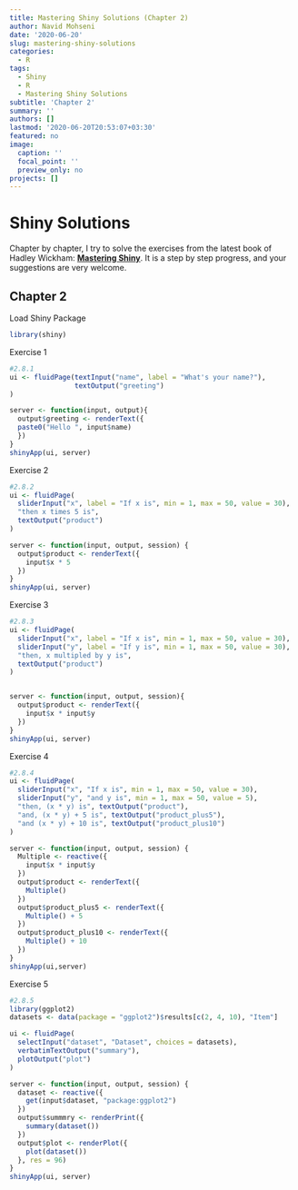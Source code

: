 ```yaml
---
title: Mastering Shiny Solutions (Chapter 2)
author: Navid Mohseni
date: '2020-06-20'
slug: mastering-shiny-solutions
categories:
  - R
tags:
  - Shiny
  - R
  - Mastering Shiny Solutions
subtitle: 'Chapter 2'
summary: ''
authors: []
lastmod: '2020-06-20T20:53:07+03:30'
featured: no
image:
  caption: ''
  focal_point: ''
  preview_only: no
projects: []
---
```


# Shiny Solutions


Chapter by chapter, I try to solve the exercises from the latest book of Hadley Wickham: [**Mastering Shiny**](https://mastering-shiny.org/). It is a step by step progress, and your suggestions are very welcome.


## Chapter 2



Load Shiny Package

```r
library(shiny)
```


Exercise 1

```r
#2.8.1
ui <- fluidPage(textInput("name", label = "What's your name?"),
                textOutput("greeting")
)

server <- function(input, output){
  output$greeting <- renderText({
  paste0("Hello ", input$name)
  })
}
shinyApp(ui, server)

```

Exercise 2

```r
#2.8.2
ui <- fluidPage(
  sliderInput("x", label = "If x is", min = 1, max = 50, value = 30),
  "then x times 5 is",
  textOutput("product")
)

server <- function(input, output, session) {
  output$product <- renderText({ 
    input$x * 5
  })
}
shinyApp(ui, server)
```

Exercise 3

```r
#2.8.3
ui <- fluidPage(
  sliderInput("x", label = "If x is", min = 1, max = 50, value = 30),
  sliderInput("y", label = "If y is", min = 1, max = 50, value = 30),
  "then, x multipled by y is",
  textOutput("product")
)


server <- function(input, output, session){
  output$product <- renderText({
    input$x * input$y
  })
}
shinyApp(ui, server)
```

Exercise 4

```r
#2.8.4
ui <- fluidPage(
  sliderInput("x", "If x is", min = 1, max = 50, value = 30),
  sliderInput("y", "and y is", min = 1, max = 50, value = 5),
  "then, (x * y) is", textOutput("product"),
  "and, (x * y) + 5 is", textOutput("product_plus5"),
  "and (x * y) + 10 is", textOutput("product_plus10")
)

server <- function(input, output, session) {
  Multiple <- reactive({
    input$x * input$y
  })
  output$product <- renderText({ 
    Multiple()
  })
  output$product_plus5 <- renderText({ 
    Multiple() + 5
  })
  output$product_plus10 <- renderText({ 
    Multiple() + 10
  })
}
shinyApp(ui,server)

```

Exercise 5

```r
#2.8.5
library(ggplot2)
datasets <- data(package = "ggplot2")$results[c(2, 4, 10), "Item"]

ui <- fluidPage(
  selectInput("dataset", "Dataset", choices = datasets),
  verbatimTextOutput("summary"),
  plotOutput("plot")
)

server <- function(input, output, session) {
  dataset <- reactive({
    get(input$dataset, "package:ggplot2")
  })
  output$summmry <- renderPrint({
    summary(dataset())
  })
  output$plot <- renderPlot({
    plot(dataset())
  }, res = 96)
}
shinyApp(ui, server)

```
